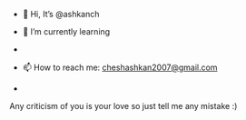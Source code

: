 - 👋 Hi, It’s @ashkanch

- 🌱 I’m currently learning

- 
- 📫 How to reach me: cheshashkan2007@gmail.com
- 
Any criticism of you is your love so just tell me any mistake :)
<!---
ashkanch/ashkanch is a ✨ special ✨ repository because its `README.md` (this file) appears on your GitHub profile.
You can click the Preview link to take a look at your changes.
--->
